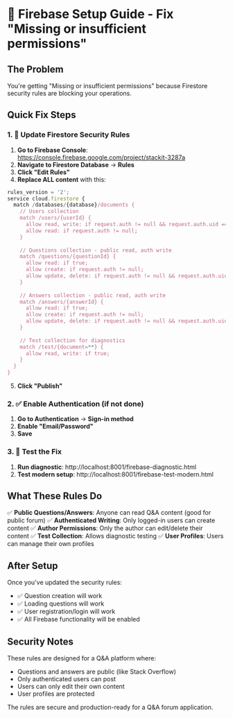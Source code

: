 # 🔧 Firebase Setup Guide - Fix "Missing or insufficient permissions"

## The Problem
You're getting "Missing or insufficient permissions" because Firestore security rules are blocking your operations.

## Quick Fix Steps

### 1. 🔐 Update Firestore Security Rules

1. **Go to Firebase Console**: https://console.firebase.google.com/project/stackit-3287a
2. **Navigate to Firestore Database** → **Rules**
3. **Click "Edit Rules"**
4. **Replace ALL content** with this:

```javascript
rules_version = '2';
service cloud.firestore {
  match /databases/{database}/documents {
    // Users collection
    match /users/{userId} {
      allow read, write: if request.auth != null && request.auth.uid == userId;
      allow read: if request.auth != null;
    }
    
    // Questions collection - public read, auth write
    match /questions/{questionId} {
      allow read: if true;
      allow create: if request.auth != null;
      allow update, delete: if request.auth != null && request.auth.uid == resource.data.authorId;
    }
    
    // Answers collection - public read, auth write
    match /answers/{answerId} {
      allow read: if true;
      allow create: if request.auth != null;
      allow update, delete: if request.auth != null && request.auth.uid == resource.data.authorId;
    }
    
    // Test collection for diagnostics
    match /test/{document=**} {
      allow read, write: if true;
    }
  }
}
```

5. **Click "Publish"**

### 2. ✅ Enable Authentication (if not done)

1. **Go to Authentication** → **Sign-in method**
2. **Enable "Email/Password"**
3. **Save**

### 3. 🧪 Test the Fix

1. **Run diagnostic**: http://localhost:8001/firebase-diagnostic.html
2. **Test modern setup**: http://localhost:8001/firebase-test-modern.html

## What These Rules Do

✅ **Public Questions/Answers**: Anyone can read Q&A content (good for public forum)
✅ **Authenticated Writing**: Only logged-in users can create content
✅ **Author Permissions**: Only the author can edit/delete their content
✅ **Test Collection**: Allows diagnostic testing
✅ **User Profiles**: Users can manage their own profiles

## After Setup

Once you've updated the security rules:
- ✅ Question creation will work
- ✅ Loading questions will work  
- ✅ User registration/login will work
- ✅ All Firebase functionality will be enabled

## Security Notes

These rules are designed for a Q&A platform where:
- Questions and answers are public (like Stack Overflow)
- Only authenticated users can post
- Users can only edit their own content
- User profiles are protected

The rules are secure and production-ready for a Q&A forum application.
